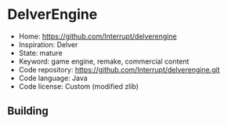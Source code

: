 # DelverEngine

- Home: https://github.com/Interrupt/delverengine
- Inspiration: Delver
- State: mature
- Keyword: game engine, remake, commercial content
- Code repository: https://github.com/Interrupt/delverengine.git
- Code language: Java
- Code license: Custom (modified zlib)

## Building
